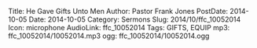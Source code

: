 Title: He Gave Gifts Unto Men
Author: Pastor Frank Jones
PostDate: 2014-10-05
Date: 2014-10-05
Category: Sermons
Slug: 2014/10/ffc_10052014
Icon: microphone
AudioLink: ffc_10052014
Tags: GIFTS, EQUIP
mp3: ffc_10052014/10052014.mp3
ogg: ffc_10052014/10052014.ogg
